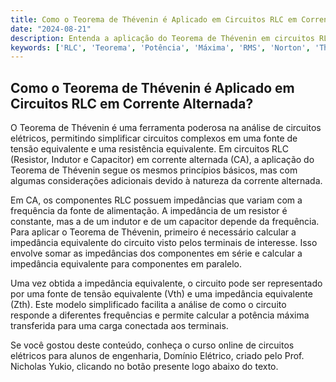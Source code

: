 ```yaml
---
title: Como o Teorema de Thévenin é Aplicado em Circuitos RLC em Corrente Alternada?
date: "2024-08-21"
description: Entenda a aplicação do Teorema de Thévenin em circuitos RLC em corrente alternada.
keywords: ['RLC', 'Teorema', 'Potência', 'Máxima', 'RMS', 'Norton', 'Thévenin']
---
```


## Como o Teorema de Thévenin é Aplicado em Circuitos RLC em Corrente Alternada?

O Teorema de Thévenin é uma ferramenta poderosa na análise de circuitos elétricos, permitindo simplificar circuitos complexos em uma fonte de tensão equivalente e uma resistência equivalente. Em circuitos RLC (Resistor, Indutor e Capacitor) em corrente alternada (CA), a aplicação do Teorema de Thévenin segue os mesmos princípios básicos, mas com algumas considerações adicionais devido à natureza da corrente alternada.

Em CA, os componentes RLC possuem impedâncias que variam com a frequência da fonte de alimentação. A impedância de um resistor é constante, mas a de um indutor e de um capacitor depende da frequência. Para aplicar o Teorema de Thévenin, primeiro é necessário calcular a impedância equivalente do circuito visto pelos terminais de interesse. Isso envolve somar as impedâncias dos componentes em série e calcular a impedância equivalente para componentes em paralelo.

Uma vez obtida a impedância equivalente, o circuito pode ser representado por uma fonte de tensão equivalente (Vth) e uma impedância equivalente (Zth). Este modelo simplificado facilita a análise de como o circuito responde a diferentes frequências e permite calcular a potência máxima transferida para uma carga conectada aos terminais.

Se você gostou deste conteúdo, conheça o curso online de circuitos elétricos para alunos de engenharia, Domínio Elétrico, criado pelo Prof. Nicholas Yukio, clicando no botão presente logo abaixo do texto.